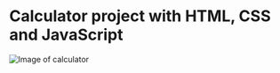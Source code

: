 # Calculator project with HTML, CSS and JavaScript


![Image of calculator](https://github.com/Ninikitos/calculator/blob/master/calcGif.gif=550x200)
